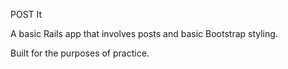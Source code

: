 POST It 

A basic Rails app that involves posts and basic Bootstrap styling.  

Built for the purposes of practice.

